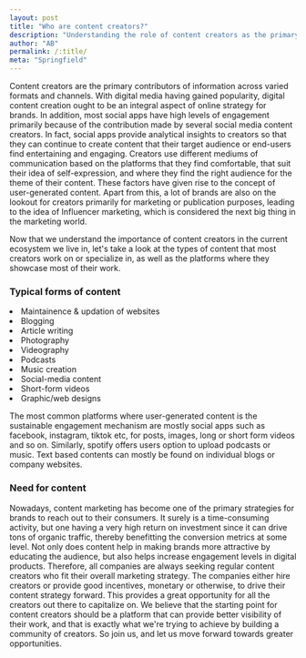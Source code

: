 ```yaml
---
layout: post
title: "Who are content creators?"
description: "Understanding the role of content creators as the primary contributors of information across diverse channels"
author: "AB"
permalink: /:title/
meta: "Springfield"
---
```


Content creators are the primary contributors of information across varied formats and channels. With digital media having gained popularity, digital content creation ought to be an integral aspect of online strategy for brands. In addition, most social apps have high levels of engagement primarily because of the contribution made by several social media content creators. In fact, social apps provide analytical insights to creators so that they can continue to create content that their target audience or end-users find entertaining and engaging. Creators use different mediums of communication based on the platforms that they find comfortable, that suit their idea of self-expression, and where they find the right audience for the theme of their content. These factors have given rise to the concept of user-generated content. Apart from this, a lot of brands are also on the lookout for creators primarily for marketing or publication purposes, leading to the idea of Influencer marketing, which is considered the next big thing in the marketing world.

Now that we understand the importance of content creators in the current ecosystem we live in, let's take a look at the types of content that most creators work on or specialize in, as well as the platforms where they showcase most of their work.   

### Typical forms of content

<li>Maintainence & updation of websites</li>
<li>Blogging</li>
<li>Article writing</li>
<li>Photography</li>
<li>Videography</li>
<li>Podcasts</li>
<li>Music creation</li>
<li>Social-media content</li>
<li>Short-form videos</li>
<li>Graphic/web designs</li>

The most common platforms where user-generated content is the sustainable engagement mechanism are mostly social apps such as facebook, instagram, tiktok etc, for posts, images, long or short form videos and so on. Similarly, spotify offers users option to upload podcasts or music. Text based contents can mostly be found on individual blogs or company websites.   

### Need for content

Nowadays, content marketing has become one of the primary strategies for brands to reach out to their consumers. It surely is a time-consuming activity, but one having a very high return on investment since it can drive tons of organic traffic, thereby benefitting the conversion metrics at some level. Not only does content help in making brands more attractive by educating the audience, but also helps increase engagement levels in digital products. Therefore, all companies are always seeking regular content creators who fit their overall marketing strategy. The companies either hire creators or provide good incentives, monetary or otherwise, to drive their content strategy forward. This provides a great opportunity for all the creators out there to capitalize on. We believe that the starting point for content creators should be a platform that can provide better visibility of their work, and that is exactly what we're trying to achieve by building a community of creators. So join us, and let us move forward towards greater opportunities. 



